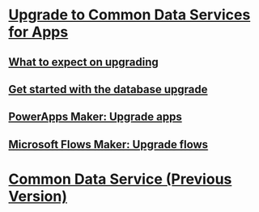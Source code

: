 # [Upgrade to Common Data Services for Apps](introduction-upgrade-cds.md)
## [What to expect on upgrading](what-to-expect-upgrade-cds.md)
## [Get started with the database upgrade](get-started.md)
## [PowerApps Maker: Upgrade apps](upgrade-powerapps.md)
## [Microsoft Flows Maker: Upgrade flows](upgrade-flows.md)

# [Common Data Service (Previous Version)](/common-data-service/entity-reference/introduction)